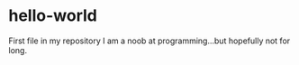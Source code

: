 # hello-world
First file in my repository
I am a noob at programming...but hopefully not for long. 
